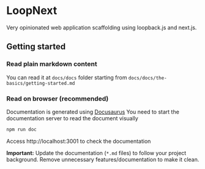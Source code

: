 # LoopNext
Very opinionated web application scaffolding using loopback.js and next.js.

## Getting started

### Read plain markdown content
You can read it at `docs/docs` folder starting from `docs/docs/the-basics/getting-started.md`

### Read on browser (recommended)
Documentation is generated using [Docusaurus](https://docusaurus.io)
You need to start the documentation server to read the document visually
```bash
npm run doc
```
Access http://localhost:3001 to check the documentation

**Important:** Update the documentation (`*.md` files) to follow your project 
background. Remove unnecessary features/documentation to make it clean.
